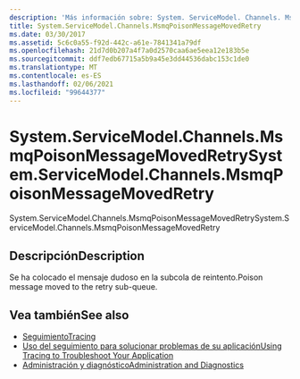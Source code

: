 ```yaml
---
description: 'Más información sobre: System. ServiceModel. Channels. MsmqPoisonMessageMovedRetry'
title: System.ServiceModel.Channels.MsmqPoisonMessageMovedRetry
ms.date: 03/30/2017
ms.assetid: 5c6c0a55-f92d-442c-a61e-7841341a79df
ms.openlocfilehash: 21d7d0b207a4f7a0d2570caa6ae5eea12e183b5e
ms.sourcegitcommit: ddf7edb67715a5b9a45e3dd44536dabc153c1de0
ms.translationtype: MT
ms.contentlocale: es-ES
ms.lasthandoff: 02/06/2021
ms.locfileid: "99644377"
---
```

# <a name="systemservicemodelchannelsmsmqpoisonmessagemovedretry"></a><span data-ttu-id="0b8b5-103">System.ServiceModel.Channels.MsmqPoisonMessageMovedRetry</span><span class="sxs-lookup"><span data-stu-id="0b8b5-103">System.ServiceModel.Channels.MsmqPoisonMessageMovedRetry</span></span>

<span data-ttu-id="0b8b5-104">System.ServiceModel.Channels.MsmqPoisonMessageMovedRetry</span><span class="sxs-lookup"><span data-stu-id="0b8b5-104">System.ServiceModel.Channels.MsmqPoisonMessageMovedRetry</span></span>  
  
## <a name="description"></a><span data-ttu-id="0b8b5-105">Descripción</span><span class="sxs-lookup"><span data-stu-id="0b8b5-105">Description</span></span>  

 <span data-ttu-id="0b8b5-106">Se ha colocado el mensaje dudoso en la subcola de reintento.</span><span class="sxs-lookup"><span data-stu-id="0b8b5-106">Poison message moved to the retry sub-queue.</span></span>  
  
## <a name="see-also"></a><span data-ttu-id="0b8b5-107">Vea también</span><span class="sxs-lookup"><span data-stu-id="0b8b5-107">See also</span></span>

- [<span data-ttu-id="0b8b5-108">Seguimiento</span><span class="sxs-lookup"><span data-stu-id="0b8b5-108">Tracing</span></span>](index.md)
- [<span data-ttu-id="0b8b5-109">Uso del seguimiento para solucionar problemas de su aplicación</span><span class="sxs-lookup"><span data-stu-id="0b8b5-109">Using Tracing to Troubleshoot Your Application</span></span>](using-tracing-to-troubleshoot-your-application.md)
- [<span data-ttu-id="0b8b5-110">Administración y diagnóstico</span><span class="sxs-lookup"><span data-stu-id="0b8b5-110">Administration and Diagnostics</span></span>](../index.md)
